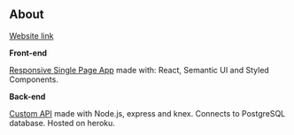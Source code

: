 ## About


<a href="https://mikekalinowski.github.io/chat/">Website link</a>

**Front-end**

<a href="https://github.com/MikeKalinowski/chat">Responsive Single Page App</a> made with: React, Semantic UI and Styled Components. 

**Back-end**

<a href="https://github.com/MikeKalinowski/chat-api">Custom API</a> made with Node.js, express and knex. Connects to PostgreSQL database. Hosted on heroku.
